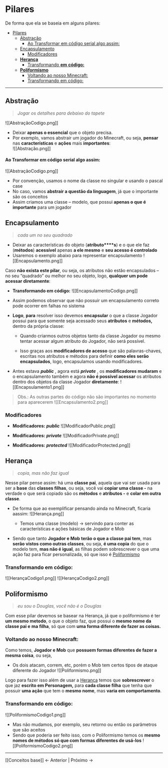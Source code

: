 # Pilares
De forma que ela se baseia em alguns pilares:

<!-- TOC -->
* [Pilares](#pilares)
  * [Abstração](#abstração)
      * [Ao Transformar em código serial algo assim:](#ao-transformar-em-código-serial-algo-assim)
  * [Encapsulamento](#encapsulamento-)
    * [Modificadores](#modificadores)
  * [**Herança**](#herança)
    * [Transformando **em** **código:**](#transformando-em-código)
  * [**Poliformismo**](#poliformismo-)
    * [Voltando ao nosso Minecraft:](#voltando-ao-nosso-minecraft)
    * [Transformando em código:](#transformando-em-código-1)
<!-- TOC -->

---


## Abstração

> _Jogar os detalhes para debaixo do tapete_

![[AbstraçãoCodigo.png]]
- Deixar **apenas o essencial** que o objeto precisa.
- Por exemplo, vamos abstrair um jogador do Minecraft, ou seja, **pensar** nas **características** e **ações** mais **importantes**:    
­![[Abstração.png]]

#### Ao Transformar em código serial algo assim:
![[AbstraçãoCodigo.png]]
- Por convenção, usamos o nome da classe no singular e usando o pascal case
- No caso, vamos **abstrair a questão da linguagem**, já que o importante são os conceitos
- Assim criamos uma classe – modelo, que possui **apenas o que é importante** para um jogador

## Encapsulamento 

> _cada um no seu quadrado_

- Deixar as características do objeto (**atributo****s**) e o que ele faz (**métodos**) **acessível** apenas **a ele mesmo** e **seu acesso é controlado**
- Usaremos o exemplo abaixo para representar encapsulamento
![[Encapsulamento.png]]

Caso **não exista este pilar**, ou seja, os atributos não estão encapsulados – no seu “quadrado” ou melhor no seu objeto, logo, **qualquer um pode acessar diretamente**:

- **Transformando em código:**
![[EncapsulamentoCodigo.png]]
- Assim podemos observar que não possuir um encapsulamento correto pode ocorrer em falhas no sistema

- **Logo**, **para** resolver isso devemos **encapsular** o que a classe Jogador possui para que somente seja acessado seus **atributos** e **métodos,** dentro da própria classe:
    - Quando criarmos outros objetos tanto da classe Jogador ou mesmo tentar acessar algum atributo do Jogador, não será possível.
    
    - Isso graças aos **modificadores de acesso** que são palavras-chaves, escritas nos atributos e métodos para definir **como eles serão encapsulados**, logo, encapsulamos usando modificadores.
        
- Antes estava _**public**_ , agora está _**private**_ , os **modificadores mudaram** e o encapsulamento também e agora **não é possível acessar** os atributos dentro dos objetos da classe Jogador **diretamente**:
![[Encapsulamento1.png]]

> Obs.: As outras partes do código não são importantes no momento para aparecerem
![[Encapsulamento2.png]]


### Modificadores
- **Modificadores:** _**public**_
![[ModificadorPublic.png]]

- **Modificadores:** _**private**_
![[ModificadorPrivate.png]]

- **Modificadores:** _**protected**_
![[ModificadorProtected.png]]

##  **Herança**

> _copia, mas não faz igual_

Nesse pilar pense assim: há uma **classe pai**, aquela que vai ser usada para ser a **base** das **classes filhas**, ou seja, você vai **copiar uma classe -** na verdade o que será copiado são os **métodos** e **atributos -** e **colar em outra classe**.   
- De forma que ao exemplificar pensando ainda no Minecraft, ficaria aassim:
![[Herança.png]]
	- Temos uma classe (modelo) → servindo para conter as características e ações básicas de Jogador e Mob
        
- Sendo que tanto **Jogador e Mob** **terão o que a classe pai tem**, mas **serão vistos como outras classes**, ou seja, **é uma copia** do que o modelo tem, **mas não é igual**, as filhas podem sobrescrever o que uma ação faz para ficar personalizada, só que isso é [Poliformismo](#Poliformismo)

### Transformando **em** **código:**
![[HerançaCodigo1.png]]
![[HerançaCodigo2.png]]

## **Poliformismo** 
> _eu sou o Douglas, você não é o Douglas_

Com esse pilar devemos se basear na Herança, já que o poliformismo é ter **um mesmo metodo**, o que o objeto faz, que possui o **mesmo nome da classe pai e** **ma** **filha**, só que com **uma forma diferente de fazer as coisas.**

### Voltando ao nosso Minecraft:
Como temos, **Jogador e Mob** que **possuem formas diferentes de fazer a mesma coisa**, ou seja,

- Os dois atacam, correm, etc, porém o Mob tem certos tipos de ataque diferente do Jogador
![[Poliformismo.png]]


Logo para fazer isso além de usar a [Herança](#Herança) temos que **sobrescrever** o que jaz **escrito em Personagem,** para **cada classe filha** que tenha que possuir **uma ação** que tem o **mesmo nome**, mas **varia em comportamento**.

### Transformando em código:
  ![[PoliformismoCodigo1.png]]
- Mas não mudamos, por exemplo, seu retorno ou então os parâmetros que são aceitos
- Sendo que poderia ser feito isso, com o Poliformismo temos os **mesmo nomes de métodos só que com formas diferentes de usá-los**
![[PoliformismoCodigo2.png]]

---

[[Conceitos base]] <- Anterior | Próximo ->  